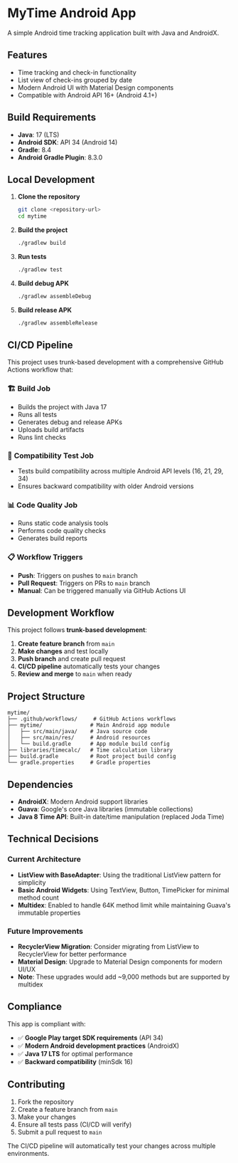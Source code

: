 # MyTime Android App

A simple Android time tracking application built with Java and AndroidX.

## Features

- Time tracking and check-in functionality
- List view of check-ins grouped by date
- Modern Android UI with Material Design components
- Compatible with Android API 16+ (Android 4.1+)

## Build Requirements

- **Java**: 17 (LTS)
- **Android SDK**: API 34 (Android 14)
- **Gradle**: 8.4
- **Android Gradle Plugin**: 8.3.0

## Local Development

1. **Clone the repository**
   ```bash
   git clone <repository-url>
   cd mytime
   ```

2. **Build the project**
   ```bash
   ./gradlew build
   ```

3. **Run tests**
   ```bash
   ./gradlew test
   ```

4. **Build debug APK**
   ```bash
   ./gradlew assembleDebug
   ```

5. **Build release APK**
   ```bash
   ./gradlew assembleRelease
   ```

## CI/CD Pipeline

This project uses trunk-based development with a comprehensive GitHub Actions workflow that:

### 🏗️ **Build Job**

- Builds the project with Java 17
- Runs all tests
- Generates debug and release APKs
- Uploads build artifacts
- Runs lint checks

### 🔄 **Compatibility Test Job**

- Tests build compatibility across multiple Android API levels (16, 21, 29, 34)
- Ensures backward compatibility with older Android versions

### 📊 **Code Quality Job**

- Runs static code analysis tools
- Performs code quality checks
- Generates build reports

### 📋 **Workflow Triggers**

- **Push**: Triggers on pushes to `main` branch
- **Pull Request**: Triggers on PRs to `main` branch
- **Manual**: Can be triggered manually via GitHub Actions UI

## Development Workflow

This project follows **trunk-based development**:

1. **Create feature branch** from `main`
2. **Make changes** and test locally
3. **Push branch** and create pull request
4. **CI/CD pipeline** automatically tests your changes
5. **Review and merge** to `main` when ready

## Project Structure

```
mytime/
├── .github/workflows/     # GitHub Actions workflows
├── mytime/               # Main Android app module
│   ├── src/main/java/    # Java source code
│   ├── src/main/res/     # Android resources
│   └── build.gradle      # App module build config
├── libraries/timecalc/   # Time calculation library
├── build.gradle          # Root project build config
└── gradle.properties     # Gradle properties
```

## Dependencies

- **AndroidX**: Modern Android support libraries
- **Guava**: Google's core Java libraries (immutable collections)
- **Java 8 Time API**: Built-in date/time manipulation (replaced Joda Time)

## Technical Decisions

### Current Architecture
- **ListView with BaseAdapter**: Using the traditional ListView pattern for simplicity
- **Basic Android Widgets**: Using TextView, Button, TimePicker for minimal method count
- **Multidex**: Enabled to handle 64K method limit while maintaining Guava's immutable properties

### Future Improvements
- **RecyclerView Migration**: Consider migrating from ListView to RecyclerView for better performance
- **Material Design**: Upgrade to Material Design components for modern UI/UX
- **Note**: These upgrades would add ~9,000 methods but are supported by multidex

## Compliance

This app is compliant with:

- ✅ **Google Play target SDK requirements** (API 34)
- ✅ **Modern Android development practices** (AndroidX)
- ✅ **Java 17 LTS** for optimal performance
- ✅ **Backward compatibility** (minSdk 16)

## Contributing

1. Fork the repository
2. Create a feature branch from `main`
3. Make your changes
4. Ensure all tests pass (CI/CD will verify)
5. Submit a pull request to `main`

The CI/CD pipeline will automatically test your changes across multiple environments. 